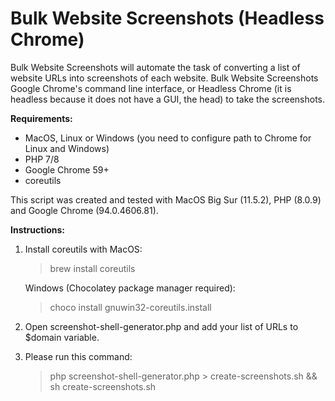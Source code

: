 # Bulk Website Screenshots (Headless Chrome)
Bulk Website Screenshots will automate the task of converting a list of website URLs into screenshots of each website. Bulk Website Screenshots Google Chrome's command line interface, or Headless Chrome (it is headless because it does not have a GUI, the head) to take the screenshots.

**Requirements:**
 * MacOS, Linux or Windows (you need to configure path to Chrome for Linux and Windows)
  * PHP 7/8
  * Google Chrome 59+
  * coreutils

This script was created and tested with MacOS Big Sur (11.5.2), PHP (8.0.9) and Google Chrome (94.0.4606.81).

**Instructions:**

 1. Install coreutils with
    MacOS:
    > brew install coreutils
    
    Windows (Chocolatey package manager required):
    > choco install gnuwin32-coreutils.install
 2. Open screenshot-shell-generator.php and add your list of URLs to $domain variable.
 3. Please run this command:

    > php screenshot-shell-generator.php > create-screenshots.sh && sh
    > create-screenshots.sh
